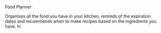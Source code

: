 Food Planner 

Organises all the food you have in your kitchen, reminds of the expiration dates and recommends when to make recipes based on the ingredients you have. hi